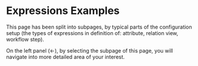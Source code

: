 # Expressions Examples

This page has been split into subpages, by typical parts of the configuration setup (the types of expressions in definition of: attribute, relation view, workflow step).

On the left panel (\<-), by selecting the subpage of this page, you will navigate into more detailed area of your interest.

